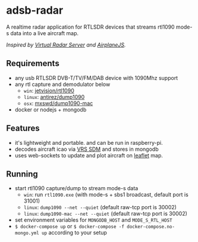 # adsb-radar

A realtime radar application for RTLSDR devices that streams rtl1090 mode-s data into a live aircraft map. 

*Inspired by [Virtual Radar Server](https://github.com/vradarserver/vrs) and [AirplaneJS](https://github.com/watson/airplanejs).*

## Requirements
- any usb RTLSDR DVB-T/TV/FM/DAB device with 1090Mhz support
- any rtl capture and demodulator below
    - `win`: [jetvision/rtl1090](https://rtl1090.com)
    - `linux`: [antirez/dump1090](https://github.com/antirez/dump1090)
    - `osx`: [mxswd/dump1090-mac](https://github.com/mxswd/dump1090-mac)
- docker or nodejs + mongodb

## Features
- it's lightweight and portable. and can be run in raspberry-pi.
- decodes aircraft icao via [VRS SDM](https://sdm.virtualradarserver.co.uk/) and stores in mongodb
- uses web-sockets to update and plot aircraft on [leaflet](https://github.com/Leaflet/Leaflet) map.

## Running
- start rtl1090 capture/dump to stream mode-s data
    - `win`: run `rtl1090.exe` (with mode-s + sbs1 broadcast, default port is 31001)
    - `linux`: `dump1090 --net --quiet` (default raw-tcp port is 30002)
    - `linux`: `dump1090-mac --net --quiet` (default raw-tcp port is 30002)
- set environment variables for `MONGODB_HOST` and `MODE_S_RTL_HOST`
- `$ docker-compose up` or `$ docker-compose -f docker-compose.no-mongo.yml up` according to your setup

